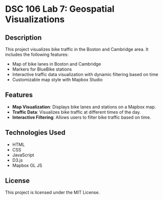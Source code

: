 # DSC 106 Lab 7: Geospatial Visualizations

## Description

This project visualizes bike traffic in the Boston and Cambridge area. It includes the following features:
- Map of bike lanes in Boston and Cambridge
- Markers for BlueBike stations
- Interactive traffic data visualization with dynamic filtering based on time
- Customizable map style with Mapbox Studio

## Features

- **Map Visualization**: Displays bike lanes and stations on a Mapbox map.
- **Traffic Data**: Visualizes bike traffic at different times of the day.
- **Interactive Filtering**: Allows users to filter bike traffic based on time.

## Technologies Used
- HTML
- CSS
- JavaScript
- D3.js
- Mapbox GL JS

## License
This project is licensed under the MIT License.